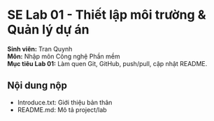# SE Lab 01 - Thiết lập môi trường & Quản lý dự án

**Sinh viên:** Tran Quynh  
**Môn:** Nhập môn Công nghệ Phần mềm  
**Mục tiêu Lab 01:** Làm quen Git, GitHub, push/pull, cập nhật README.

## Nội dung nộp
- Introduce.txt: Giới thiệu bản thân
- README.md: Mô tả project/lab
